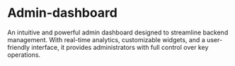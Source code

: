 # Admin-dashboard
An intuitive and powerful admin dashboard designed to streamline backend management. With real-time analytics, customizable widgets, and a user-friendly interface, it provides administrators with full control over key operations.
